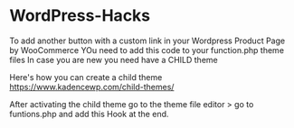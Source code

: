 # WordPress-Hacks

To add another button with a custom link in your Wordpress Product Page by WooCommerce 
YOu need to add this code to your function.php theme files
In case you are new you need have a CHILD theme 

Here's how you can create a child theme https://www.kadencewp.com/child-themes/

After activating the child theme go to the theme file editor > go to funtions.php and add this Hook at the end.
